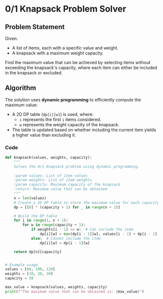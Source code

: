 # 0/1 Knapsack Problem Solver

## Problem Statement

Given:
- A list of items, each with a specific value and weight.
- A knapsack with a maximum weight capacity.

Find the maximum value that can be achieved by selecting items without exceeding the knapsack's capacity, where each item can either be included in the knapsack or excluded.

## Algorithm

The solution uses **dynamic programming** to efficiently compute the maximum value:
- A 2D DP table (`dp[i][w]`) is used, where:
  - `i` represents the first `i` items considered.
  - `w` represents the weight capacity of the knapsack.
- The table is updated based on whether including the current item yields a higher value than excluding it.


### Code

```python
def knapsack(values, weights, capacity):
    """
    Solves the 0/1 Knapsack problem using dynamic programming.
    
    :param values: List of item values
    :param weights: List of item weights
    :param capacity: Maximum capacity of the knapsack
    :return: Maximum value that can be obtained
    """
    n = len(values)
    # Create a 2D DP table to store the maximum value for each capacity and items
    dp = [[0] * (capacity + 1) for _ in range(n + 1)]

    # Build the DP table
    for i in range(1, n + 1):
        for w in range(capacity + 1):
            if weights[i - 1] <= w:  # Can include the item
                dp[i][w] = max(dp[i - 1][w], values[i - 1] + dp[i - 1][w - weights[i - 1]])
            else:  # Cannot include the item
                dp[i][w] = dp[i - 1][w]

    return dp[n][capacity]


# Example usage
values = [60, 100, 120]
weights = [10, 20, 30]
capacity = 50

max_value = knapsack(values, weights, capacity)
print(f"The maximum value that can be obtained is: {max_value}")
